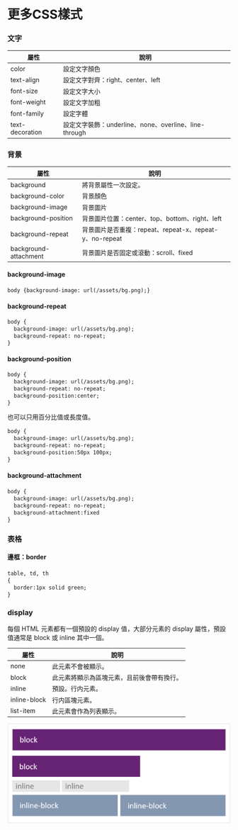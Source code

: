 # 更多CSS樣式

### 文字
| 屬性            | 說明                                                  |
| --------------- | ----------------------------------------------------- |
| color           | 設定文字顏色                                          |
| text-align      | 設定文字對齊：right、center、left                      |
| font-size       | 設定文字大小                                          |
| font-weight     | 設定文字加粗                                          |
| font-family     | 設定字體                                              |
| text-decoration | 設定文字裝飾：underline、none、overline、line-through |

### 背景

| 屬性                  | 說明                                                    |
| --------------------- | ------------------------------------------------------- |
| background            | 將背景屬性一次設定。                                    |
| background-color      | 背景顏色                                                |
| background-image      | 背景圖片                                                |
| background-position   | 背景圖片位置：center、top、bottom、right、left          |
| background-repeat     | 背景圖片是否重複：repeat、repeat-x、repeat-y、no-repeat |
| background-attachment | 背景圖片是否固定或滾動：scroll、fixed                   |

#### background-image
```
body {background-image: url(/assets/bg.png);}
```

#### background-repeat
```
body {
  background-image: url(/assets/bg.png);
  background-repeat: no-repeat;
}
```

#### background-position
```
body {
  background-image: url(/assets/bg.png);
  background-repeat: no-repeat;
  background-position:center;
}
```
也可以只用百分比值或長度值。
```
body {
  background-image: url(/assets/bg.png);
  background-repeat: no-repeat;
  background-position:50px 100px;
}
```

#### background-attachment
```
body {
  background-image: url(/assets/bg.png);
  background-repeat: no-repeat;
  background-attachment:fixed
}
```

### 表格

#### 邊框：border
```
table, td, th
{
  border:1px solid green;
}
```

### display

每個 HTML 元素都有一個預設的 display 值，大部分元素的 display 屬性，預設值通常是 block 或 inline 其中一個。

| 屬性         | 說明                                       |
| ------------ | ------------------------------------------ |
| none         | 此元素不會被顯示。                         |
| block        | 此元素將顯示為區塊元素，且前後會帶有換行。 |
| inline       | 預設。行内元素。                           |
| inline-block | 行内區塊元素。                             |
| list-item    | 此元素會作為列表顯示。                     |

![](/assets/display.png)